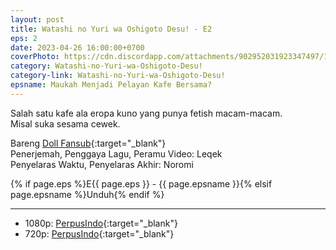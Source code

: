 ```yaml
---
layout: post
title: Watashi no Yuri wa Oshigoto Desu! - E2
eps: 2
date: 2023-04-26 16:00:00+0700
coverPhoto: https://cdn.discordapp.com/attachments/902952031923347497/1100204503178948659/Deai-raws_Gawean_Urang_Mikat_Awewe_-_Episode_02_001_27630.png
category: Watashi-no-Yuri-wa-Oshigoto-Desu!
category-link: Watashi-no-Yuri-wa-Oshigoto-Desu!
epsname: Maukah Menjadi Pelayan Kafe Bersama?
---
```


Salah satu kafe ala eropa kuno yang punya fetish macam-macam.<br>
Misal suka sesama cewek. 

Bareng [Doll Fansub](https://www.perpusindo.info/user/Leqek){:target="_blank"}<br>
Penerjemah, Penggaya Lagu, Peramu Video: Leqek<br>
Penyelaras Waktu, Penyelaras Akhir: Noromi<br>

{% if page.eps %}E{{ page.eps }} - {{ page.epsname }}{% elsif page.epsname %}Unduh{% endif %}

---
- 1080p: [PerpusIndo](https://www.perpusindo.info/berkas/PNMD9lW2){:target="_blank"}<br>
- 720p: [PerpusIndo](https://www.perpusindo.info/berkas/3LozGy87){:target="_blank"}
